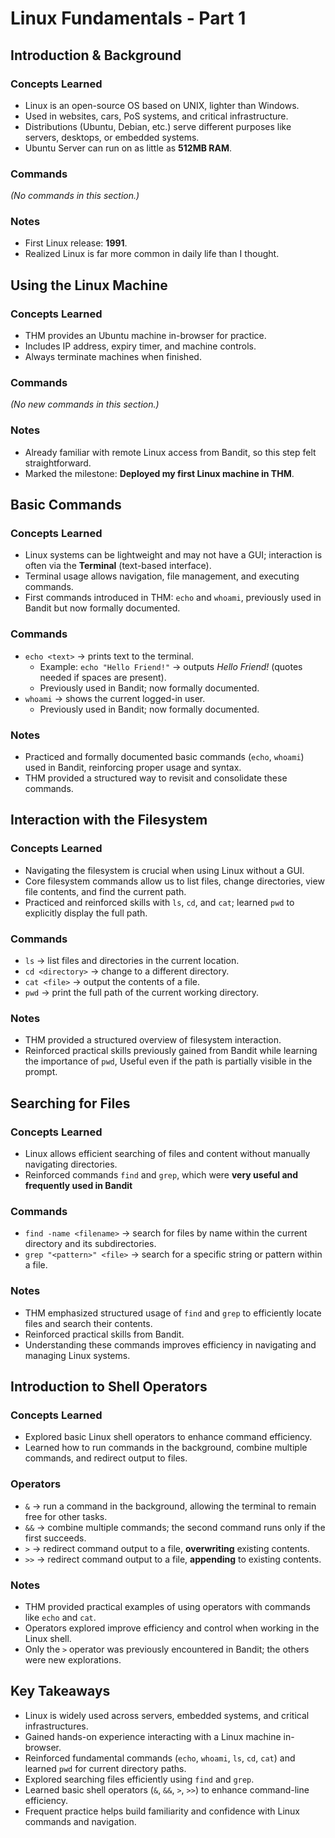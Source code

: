# Linux Fundamentals - Part 1

## Introduction & Background

### Concepts Learned
- Linux is an open-source OS based on UNIX, lighter than Windows.  
- Used in websites, cars, PoS systems, and critical infrastructure.  
- Distributions (Ubuntu, Debian, etc.) serve different purposes like servers, desktops, or embedded systems.  
- Ubuntu Server can run on as little as **512MB RAM**.  

### Commands
*(No commands in this section.)*

### Notes
- First Linux release: **1991**.  
- Realized Linux is far more common in daily life than I thought.  


## Using the Linux Machine

### Concepts Learned
- THM provides an Ubuntu machine in-browser for practice.  
- Includes IP address, expiry timer, and machine controls.  
- Always terminate machines when finished.  

### Commands
*(No new commands in this section.)*

### Notes
- Already familiar with remote Linux access from Bandit, so this step felt straightforward.  
- Marked the milestone: **Deployed my first Linux machine in THM**.  


## Basic Commands

### Concepts Learned
- Linux systems can be lightweight and may not have a GUI; interaction is often via the **Terminal** (text-based interface).  
- Terminal usage allows navigation, file management, and executing commands.  
- First commands introduced in THM: `echo` and `whoami`, previously used in Bandit but now formally documented.

### Commands
- `echo <text>` → prints text to the terminal.  
  - Example: `echo "Hello Friend!"` → outputs *Hello Friend!* (quotes needed if spaces are present).  
  - Previously used in Bandit; now formally documented.  
- `whoami` → shows the current logged-in user.  
  - Previously used in Bandit; now formally documented.

### Notes
- Practiced and formally documented basic commands (`echo`, `whoami`) used in Bandit, reinforcing proper usage and syntax.  
- THM provided a structured way to revisit and consolidate these commands.


## Interaction with the Filesystem

### Concepts Learned
- Navigating the filesystem is crucial when using Linux without a GUI.  
- Core filesystem commands allow us to list files, change directories, view file contents, and find the current path.  
- Practiced and reinforced skills with `ls`, `cd`, and `cat`; learned `pwd` to explicitly display the full path.

### Commands
- `ls` → list files and directories in the current location.  
- `cd <directory>` → change to a different directory.  
- `cat <file>` → output the contents of a file.  
- `pwd` → print the full path of the current working directory.  

### Notes
- THM provided a structured overview of filesystem interaction.  
- Reinforced practical skills previously gained from Bandit while learning the importance of `pwd`,
  Useful even if the path is partially visible in the prompt.



## Searching for Files

### Concepts Learned
- Linux allows efficient searching of files and content without manually navigating directories.  
- Reinforced commands `find` and `grep`, which were **very useful and frequently used in Bandit**
  
### Commands
- `find -name <filename>` → search for files by name within the current directory and its subdirectories.  
- `grep "<pattern>" <file>` → search for a specific string or pattern within a file.  

### Notes
- THM emphasized structured usage of `find` and `grep` to efficiently locate files and search their contents.  
- Reinforced practical skills from Bandit.  
- Understanding these commands improves efficiency in navigating and managing Linux systems.



## Introduction to Shell Operators

### Concepts Learned
- Explored basic Linux shell operators to enhance command efficiency.  
- Learned how to run commands in the background, combine multiple commands, and redirect output to files.  

### Operators
- `&` → run a command in the background, allowing the terminal to remain free for other tasks.  
- `&&` → combine multiple commands; the second command runs only if the first succeeds.  
- `>` → redirect command output to a file, **overwriting** existing contents.  
- `>>` → redirect command output to a file, **appending** to existing contents.

### Notes
- THM provided practical examples of using operators with commands like `echo` and `cat`.  
- Operators explored improve efficiency and control when working in the Linux shell.  
- Only the `>` operator was previously encountered in Bandit; the others were new explorations.



## Key Takeaways
- Linux is widely used across servers, embedded systems, and critical infrastructures.  
- Gained hands-on experience interacting with a Linux machine in-browser.  
- Reinforced fundamental commands (`echo`, `whoami`, `ls`, `cd`, `cat`) and learned `pwd` for current directory paths.  
- Explored searching files efficiently using `find` and `grep`.  
- Learned basic shell operators (`&`, `&&`, `>`, `>>`) to enhance command-line efficiency.  
- Frequent practice helps build familiarity and confidence with Linux commands and navigation.

